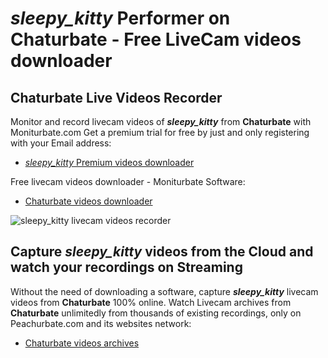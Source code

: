 # _sleepy_kitty_ Performer on Chaturbate - Free LiveCam videos downloader

## Chaturbate Live Videos Recorder

Monitor and record livecam videos of **_sleepy_kitty_** from **Chaturbate** with Moniturbate.com
Get a premium trial for free by just and only registering with your Email address:
* [_sleepy_kitty_ Premium videos downloader](https://moniturbate.com/request-demo-licence-key.html)

Free livecam videos downloader - Moniturbate Software:
* [Chaturbate videos downloader](https://moniturbate.com/moniturbate-download-software.html)

![_sleepy_kitty_ livecam videos recorder](https://peachurnet.com/templates/moniturbate-software.png)


## Capture _sleepy_kitty_ videos from the Cloud and watch your recordings on Streaming

Without the need of downloading a software, capture **_sleepy_kitty_** livecam videos from **Chaturbate** 100% online.
Watch Livecam archives from **Chaturbate** unlimitedly from thousands of existing recordings, only on Peachurbate.com and its websites network:
* [Chaturbate videos archives](https://peachurnet.com/)